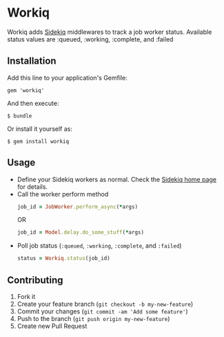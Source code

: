 # Workiq

Workiq adds [Sidekiq](http://github.com/mperham/sidekiq) middlewares to track a job worker status. Available status values are :queued, :working, :complete, and :failed

## Installation

Add this line to your application's Gemfile:

    gem 'workiq'

And then execute:

    $ bundle

Or install it yourself as:

    $ gem install workiq

## Usage
  * Define your Sidekiq workers as normal. Check the [Sidekiq home page](http://mperham.github.com/sidekiq/) for details.
  * Call the worker perform method
    ``` ruby
    job_id = JobWorker.perform_async(*args)
    ```
    OR
    ``` ruby
    job_id = Model.delay.do_some_stuff(*args)
    ```
  * Poll job status (`:queued`, `:working`, `:complete`, and `:failed`)
    ``` ruby
    status = Workiq.status(job_id)
    ```

## Contributing

1. Fork it
2. Create your feature branch (`git checkout -b my-new-feature`)
3. Commit your changes (`git commit -am 'Add some feature'`)
4. Push to the branch (`git push origin my-new-feature`)
5. Create new Pull Request
